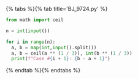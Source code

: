 {% tabs %}{% tab title='BJ_9724.py' %}

```py
from math import ceil

n = int(input())

for i in range(n):
  a, b = map(int,input().split())
  a, b = ceil(a ** (1 / 3)), int(b ** (1 / 3))
  print(f"Case #{i + 1}: {b - a + 1}")
```

{% endtab %}{% endtabs %}
